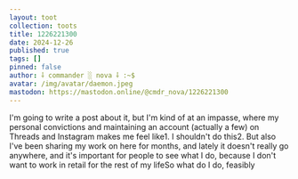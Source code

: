 ```yaml
---
layout: toot
collection: toots
title: 1226221300
date: 2024-12-26
published: true
tags: []
pinned: false
author: ⸸ commander ░ nova ⸸ :~$
avatar: /img/avatar/daemon.jpeg
mastodon: https://mastodon.online/@cmdr_nova/1226221300
---
```


I'm going to write a post about it, but I'm kind of at an impasse, where my personal convictions and maintaining an account (actually a few) on Threads and Instagram makes me feel like1. I shouldn't do this2. But also I've been sharing my work on here for months, and lately it doesn't really go anywhere, and it's important for people to see what I do, because I don't want to work in retail for the rest of my lifeSo what do I do, feasibly
